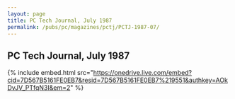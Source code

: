```yaml
---
layout: page
title: PC Tech Journal, July 1987
permalink: /pubs/pc/magazines/pctj/PCTJ-1987-07/
---
```


PC Tech Journal, July 1987
--------------------------

{% include embed.html src="https://onedrive.live.com/embed?cid=7D567B5161FE0EB7&resid=7D567B5161FE0EB7%219551&authkey=AOkDvJV_PTfqN3I&em=2" %}
